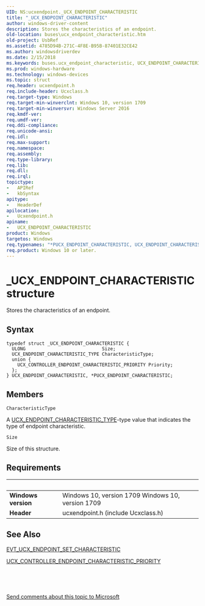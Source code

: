 ```yaml
---
UID: NS:ucxendpoint._UCX_ENDPOINT_CHARACTERISTIC
title: "_UCX_ENDPOINT_CHARACTERISTIC"
author: windows-driver-content
description: Stores the characteristics of an endpoint.
old-location: buses\ucx_endpoint_characteristic.htm
old-project: UsbRef
ms.assetid: 4785D94B-271C-4F8E-B95B-87401E32CE42
ms.author: windowsdriverdev
ms.date: 2/15/2018
ms.keywords: buses.ucx_endpoint_characteristic, UCX_ENDPOINT_CHARACTERISTIC structure [Buses], ucxendpoint/UCX_ENDPOINT_CHARACTERISTIC, ucxendpoint/PUCX_ENDPOINT_CHARACTERISTIC, *PUCX_ENDPOINT_CHARACTERISTIC, PUCX_ENDPOINT_CHARACTERISTIC structure pointer [Buses], _UCX_ENDPOINT_CHARACTERISTIC, UCX_ENDPOINT_CHARACTERISTIC, PUCX_ENDPOINT_CHARACTERISTIC
ms.prod: windows-hardware
ms.technology: windows-devices
ms.topic: struct
req.header: ucxendpoint.h
req.include-header: Ucxclass.h
req.target-type: Windows
req.target-min-winverclnt: Windows 10, version 1709
req.target-min-winversvr: Windows Server 2016
req.kmdf-ver: 
req.umdf-ver: 
req.ddi-compliance: 
req.unicode-ansi: 
req.idl: 
req.max-support: 
req.namespace: 
req.assembly: 
req.type-library: 
req.lib: 
req.dll: 
req.irql: 
topictype:
-	APIRef
-	kbSyntax
apitype:
-	HeaderDef
apilocation:
-	Ucxendpoint.h
apiname:
-	UCX_ENDPOINT_CHARACTERISTIC
product: Windows
targetos: Windows
req.typenames: "*PUCX_ENDPOINT_CHARACTERISTIC, UCX_ENDPOINT_CHARACTERISTIC"
req.product: Windows 10 or later.
---
```


# _UCX_ENDPOINT_CHARACTERISTIC structure
Stores the characteristics of an endpoint.

## Syntax
````
typedef struct _UCX_ENDPOINT_CHARACTERISTIC {
  ULONG                            Size;
  UCX_ENDPOINT_CHARACTERISTIC_TYPE CharacteristicType;
  union {
    UCX_CONTROLLER_ENDPOINT_CHARACTERISTIC_PRIORITY Priority;
  };
} UCX_ENDPOINT_CHARACTERISTIC, *PUCX_ENDPOINT_CHARACTERISTIC;
````

## Members


`CharacteristicType`

A <a href="..\ucxendpoint\ne-ucxendpoint-_ucx_endpoint_characteristic_type.md">UCX_ENDPOINT_CHARACTERISTIC_TYPE</a>-type value that indicates the type of endpoint characteristic.

`Size`

Size of this structure.


## Requirements
| &nbsp; | &nbsp; |
| ---- |:---- |
| **Windows version** | Windows 10, version 1709 Windows 10, version 1709 |
| **Header** | ucxendpoint.h (include Ucxclass.h) |

## See Also

<a href="..\ucxendpoint\nc-ucxendpoint-evt_ucx_endpoint_set_characteristic.md">EVT_UCX_ENDPOINT_SET_CHARACTERISTIC</a>



<a href="..\ucxendpoint\ne-ucxendpoint-_ucx_endpoint_characteristic_priority.md">UCX_CONTROLLER_ENDPOINT_CHARACTERISTIC_PRIORITY</a>



 

 

<a href="mailto:wsddocfb@microsoft.com?subject=Documentation%20feedback [UsbRef\buses]:%20UCX_ENDPOINT_CHARACTERISTIC structure%20 RELEASE:%20(2/15/2018)&amp;body=%0A%0APRIVACY STATEMENT%0A%0AWe use your feedback to improve the documentation. We don't use your email address for any other purpose, and we'll remove your email address from our system after the issue that you're reporting is fixed. While we're working to fix this issue, we might send you an email message to ask for more info. Later, we might also send you an email message to let you know that we've addressed your feedback.%0A%0AFor more info about Microsoft's privacy policy, see http://privacy.microsoft.com/en-us/default.aspx." title="Send comments about this topic to Microsoft">Send comments about this topic to Microsoft</a>